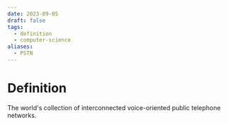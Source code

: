 ```yaml
---
date: 2023-09-05
draft: false
tags:
  - definition
  - computer-science
aliases:
  - PSTN
---
```

# Definition

The world's collection of interconnected voice-oriented public telephone networks.
